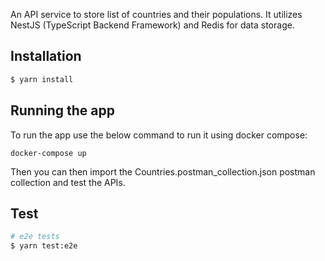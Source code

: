 An API service to store list of countries and their populations. It utilizes NestJS (TypeScript Backend Framework) and Redis for data storage. 

## Installation

```bash
$ yarn install
```

## Running the app

To run the app use the below command to run it using docker compose:

```
docker-compose up
```

Then you can then import the Countries.postman_collection.json postman collection and test the APIs.

## Test

```bash
# e2e tests
$ yarn test:e2e
```
